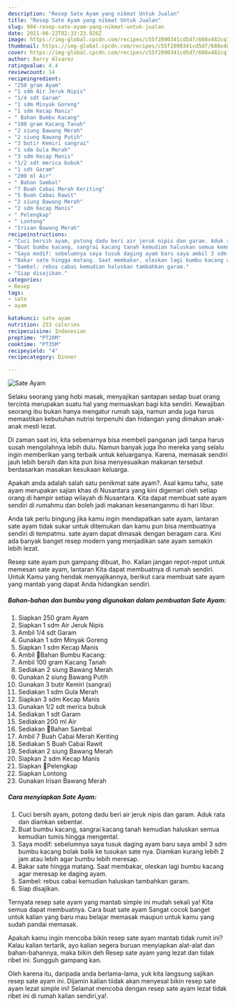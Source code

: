 ```yaml
---
description: "Resep Sate Ayam yang nikmat Untuk Jualan"
title: "Resep Sate Ayam yang nikmat Untuk Jualan"
slug: 984-resep-sate-ayam-yang-nikmat-untuk-jualan
date: 2021-06-22T02:33:23.926Z
image: https://img-global.cpcdn.com/recipes/c55f2890341cd5d7/680x482cq70/sate-ayam-foto-resep-utama.jpg
thumbnail: https://img-global.cpcdn.com/recipes/c55f2890341cd5d7/680x482cq70/sate-ayam-foto-resep-utama.jpg
cover: https://img-global.cpcdn.com/recipes/c55f2890341cd5d7/680x482cq70/sate-ayam-foto-resep-utama.jpg
author: Barry Alvarez
ratingvalue: 4.4
reviewcount: 14
recipeingredient:
- "250 gram Ayam"
- "1 sdm Air Jeruk Nipis"
- "1/4 sdt Garam"
- "1 sdm Minyak Goreng"
- "1 sdm Kecap Manis"
- " Bahan Bumbu Kacang"
- "100 gram Kacang Tanah"
- "2 siung Bawang Merah"
- "2 siung Bawang Putih"
- "3 butir Kemiri sangrai"
- "1 sdm Gula Merah"
- "3 sdm Kecap Manis"
- "1/2 sdt merica bubuk"
- "1 sdt Garam"
- "200 ml Air"
- " Bahan Sambal"
- "7 Buah Cabai Merah Keriting"
- "5 Buah Cabai Rawit"
- "2 siung Bawang Merah"
- "2 sdm Kecap Manis"
- " Pelengkap"
- " Lontong"
- "Irisan Bawang Merah"
recipeinstructions:
- "Cuci bersih ayam, potong dadu beri air jeruk nipis dan garam. Aduk rata dan diamkan sebentar."
- "Buat bumbu kacang, sangrai kacang tanah kemudian haluskan semua kemudian tumis hingga mengental."
- "Saya modif: sebelumnya saya tusuk daging ayam baru saya ambil 3 sdm bumbu kacang bolak balik ke tusukan sate nya. Diamkan kurang lebih 2 jam atau lebih agar bumbu lebih meresap."
- "Bakar sate hingga matang. Saat membakar, oleskan lagi bumbu kacang agar meresap ke daging ayam."
- "Sambel: rebus cabai kemudian haluskan tambahkan garam."
- "Siap disajikan."
categories:
- Resep
tags:
- sate
- ayam

katakunci: sate ayam 
nutrition: 253 calories
recipecuisine: Indonesian
preptime: "PT20M"
cooktime: "PT35M"
recipeyield: "4"
recipecategory: Dinner

---
```



![Sate Ayam](https://img-global.cpcdn.com/recipes/c55f2890341cd5d7/680x482cq70/sate-ayam-foto-resep-utama.jpg)

Selaku seorang yang hobi masak, menyajikan santapan sedap buat orang tercinta merupakan suatu hal yang memuaskan bagi kita sendiri. Kewajiban seorang ibu bukan hanya mengatur rumah saja, namun anda juga harus memastikan kebutuhan nutrisi terpenuhi dan hidangan yang dimakan anak-anak mesti lezat.

Di zaman  saat ini, kita sebenarnya bisa membeli panganan jadi tanpa harus susah mengolahnya lebih dulu. Namun banyak juga lho mereka yang selalu ingin memberikan yang terbaik untuk keluarganya. Karena, memasak sendiri jauh lebih bersih dan kita pun bisa menyesuaikan makanan tersebut berdasarkan masakan kesukaan keluarga. 



Apakah anda adalah salah satu penikmat sate ayam?. Asal kamu tahu, sate ayam merupakan sajian khas di Nusantara yang kini digemari oleh setiap orang di hampir setiap wilayah di Nusantara. Kita dapat membuat sate ayam sendiri di rumahmu dan boleh jadi makanan kesenanganmu di hari libur.

Anda tak perlu bingung jika kamu ingin mendapatkan sate ayam, lantaran sate ayam tidak sukar untuk ditemukan dan kamu pun bisa membuatnya sendiri di tempatmu. sate ayam dapat dimasak dengan beragam cara. Kini ada banyak banget resep modern yang menjadikan sate ayam semakin lebih lezat.

Resep sate ayam pun gampang dibuat, lho. Kalian jangan repot-repot untuk memesan sate ayam, lantaran Kita dapat membuatnya di rumah sendiri. Untuk Kamu yang hendak menyajikannya, berikut cara membuat sate ayam yang mantab yang dapat Anda hidangkan sendiri.

<!--inarticleads1-->

##### Bahan-bahan dan bumbu yang digunakan dalam pembuatan Sate Ayam:

1. Siapkan 250 gram Ayam
1. Siapkan 1 sdm Air Jeruk Nipis
1. Ambil 1/4 sdt Garam
1. Gunakan 1 sdm Minyak Goreng
1. Siapkan 1 sdm Kecap Manis
1. Ambil  🍲Bahan Bumbu Kacang:
1. Ambil 100 gram Kacang Tanah
1. Sediakan 2 siung Bawang Merah
1. Gunakan 2 siung Bawang Putih
1. Gunakan 3 butir Kemiri (sangrai)
1. Sediakan 1 sdm Gula Merah
1. Siapkan 3 sdm Kecap Manis
1. Gunakan 1/2 sdt merica bubuk
1. Sediakan 1 sdt Garam
1. Sediakan 200 ml Air
1. Sediakan  🍲Bahan Sambal
1. Ambil 7 Buah Cabai Merah Keriting
1. Sediakan 5 Buah Cabai Rawit
1. Sediakan 2 siung Bawang Merah
1. Siapkan 2 sdm Kecap Manis
1. Siapkan  🍲Pelengkap
1. Siapkan  Lontong
1. Gunakan Irisan Bawang Merah




<!--inarticleads2-->

##### Cara menyiapkan Sate Ayam:

1. Cuci bersih ayam, potong dadu beri air jeruk nipis dan garam. Aduk rata dan diamkan sebentar.
1. Buat bumbu kacang, sangrai kacang tanah kemudian haluskan semua kemudian tumis hingga mengental.
1. Saya modif: sebelumnya saya tusuk daging ayam baru saya ambil 3 sdm bumbu kacang bolak balik ke tusukan sate nya. Diamkan kurang lebih 2 jam atau lebih agar bumbu lebih meresap.
1. Bakar sate hingga matang. Saat membakar, oleskan lagi bumbu kacang agar meresap ke daging ayam.
1. Sambel: rebus cabai kemudian haluskan tambahkan garam.
1. Siap disajikan.




Ternyata resep sate ayam yang mantab simple ini mudah sekali ya! Kita semua dapat membuatnya. Cara buat sate ayam Sangat cocok banget untuk kalian yang baru mau belajar memasak maupun untuk kamu yang sudah pandai memasak.

Apakah kamu ingin mencoba bikin resep sate ayam mantab tidak rumit ini? Kalau kalian tertarik, ayo kalian segera buruan menyiapkan alat-alat dan bahan-bahannya, maka bikin deh Resep sate ayam yang lezat dan tidak ribet ini. Sungguh gampang kan. 

Oleh karena itu, daripada anda berlama-lama, yuk kita langsung sajikan resep sate ayam ini. Dijamin kalian tiidak akan menyesal bikin resep sate ayam lezat simple ini! Selamat mencoba dengan resep sate ayam lezat tidak ribet ini di rumah kalian sendiri,ya!.

